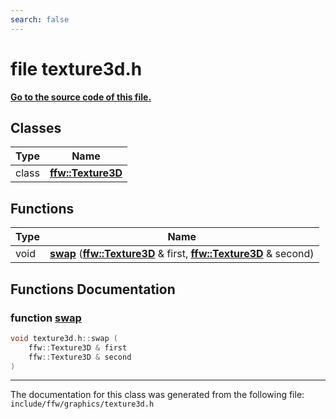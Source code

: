 ```yaml
---
search: false
---
```


# file texture3d.h

**[Go to the source code of this file.](texture3d_8h_source.md)**
## Classes

|Type|Name|
|-----|-----|
|class|[**ffw::Texture3D**](classffw_1_1_texture3_d.md)|


## Functions

|Type|Name|
|-----|-----|
|void|[**swap**](texture3d_8h.md#1a709a816eae2df19530f9c5e297f457f8) (**[ffw::Texture3D](classffw_1_1_texture3_d.md)** & first, **[ffw::Texture3D](classffw_1_1_texture3_d.md)** & second) |


## Functions Documentation

### function <a id="1a709a816eae2df19530f9c5e297f457f8" href="#1a709a816eae2df19530f9c5e297f457f8">swap</a>

```cpp
void texture3d.h::swap (
    ffw::Texture3D & first
    ffw::Texture3D & second
)
```





----------------------------------------
The documentation for this class was generated from the following file: `include/ffw/graphics/texture3d.h`
